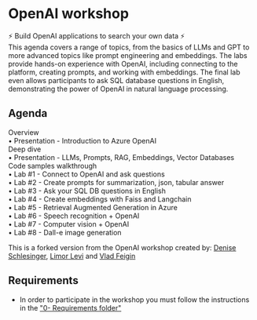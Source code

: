# OpenAI workshop 


⚡ Build OpenAI applications to search your own data ⚡  
This agenda covers a range of topics, from the basics of LLMs and GPT to more advanced topics like prompt engineering and embeddings. The labs provide hands-on experience with OpenAI, including connecting to the platform, creating prompts, and working with embeddings. The final lab even allows participants to ask SQL database questions in English, demonstrating the power of OpenAI in natural language processing.

## Agenda

Overview  
•	Presentation - Introduction to Azure OpenAI  
Deep dive   
•	Presentation - LLMs, Prompts, RAG, Embeddings, Vector Databases  
Code samples walkthrough    
•	Lab #1 - Connect to OpenAI and ask questions  
•	Lab #2 - Create prompts for summarization, json, tabular answer  
•	Lab #3 - Ask your SQL DB questions in English  
•	Lab #4 - Create embeddings with Faiss and Langchain  
•	Lab #5 - Retrieval Augmented Generation in Azure  
•	Lab #6 - Speech recognition + OpenAI  
•	Lab #7 - Computer vision + OpenAI  
•	Lab #8 - Dall-e image generation  



This is a forked version from the OpenAI workshop created by: [Denise Schlesinger](https://www.linkedin.com/in/deniseschlesinger/), [Limor Levi](https://www.linkedin.com/in/limor-levi/) and [Vlad Feigin](https://www.linkedin.com/in/vladifeigin/) 

## Requirements
* In order to participate in the workshop you must follow the instructions in the ["0- Requirements folder"](./0-%20Requirements/README.md)
